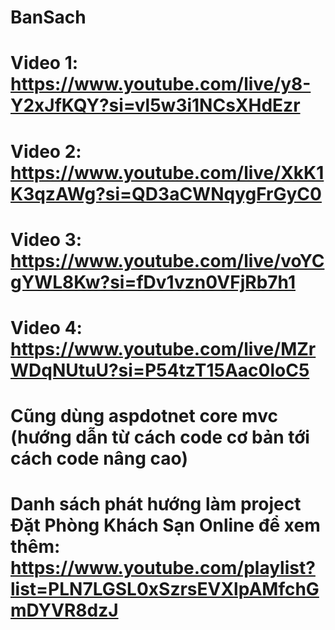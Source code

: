 # BanSach
# Video 1: https://www.youtube.com/live/y8-Y2xJfKQY?si=vl5w3i1NCsXHdEzr
# Video 2: https://www.youtube.com/live/XkK1K3qzAWg?si=QD3aCWNqygFrGyC0
# Video 3: https://www.youtube.com/live/voYCgYWL8Kw?si=fDv1vzn0VFjRb7h1
# Video 4: https://www.youtube.com/live/MZrWDqNUtuU?si=P54tzT15Aac0loC5

# Cũng dùng aspdotnet core mvc (hướng dẫn từ cách code cơ bản tới cách code nâng cao)
# Danh sách phát hướng làm project Đặt Phòng Khách Sạn Online để xem thêm: https://www.youtube.com/playlist?list=PLN7LGSL0xSzrsEVXlpAMfchGmDYVR8dzJ
